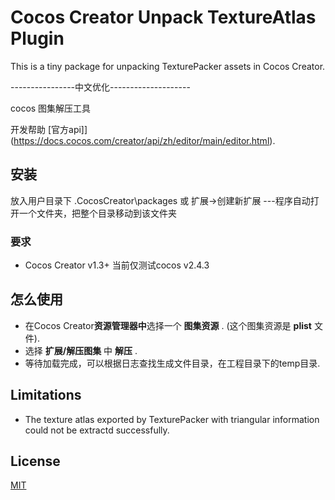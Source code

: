 Cocos Creator Unpack TextureAtlas Plugin
===

This is a tiny package for unpacking TexturePacker assets in Cocos Creator.

----------------中文优化--------------------

cocos 图集解压工具

开发帮助 [官方api]](https://docs.cocos.com/creator/api/zh/editor/main/editor.html).
## 安装
放入用户目录下 .CocosCreator\packages
或 扩展->创建新扩展 ---程序自动打开一个文件夹，把整个目录移动到该文件夹

### 要求
- Cocos Creator v1.3+
当前仅测试cocos v2.4.3

## 怎么使用
- 在Cocos Creator**资源管理器中**选择一个 **图集资源** . (这个图集资源是 **plist** 文件).
- 选择 **扩展/解压图集** 中 **解压**  .
- 等待加载完成，可以根据日志查找生成文件目录，在工程目录下的temp目录.

## Limitations
- The texture atlas exported by TexturePacker with triangular information could not be extractd successfully.

## License
[MIT](./LICENSE)

